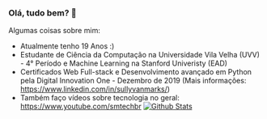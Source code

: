 ### Olá, tudo bem? 👋



Algumas coisas sobre mim:

- Atualmente tenho 19 Anos :)
- Estudante de Ciência da Computação na Universidade Vila Velha (UVV) - 4° Período e Machine Learning na Stanford Univeristy (EAD)
- Certificados Web Full-stack e Desenvolvimento avançado em Python pela Digital Innovation One - Dezembro de 2019 (Mais informações: https://www.linkedin.com/in/sullyvanmarks/)
- Também faço vídeos sobre tecnologia no geral: https://www.youtube.com/smtechbr
[![Github Stats](https://github-readme-stats.vercel.app/api?username=sullyvan15&hide=[%22issues%22,%22prs%22,%22contribs%22]&show_icons=true&theme=default)](https://github.com/sullyvan15)
